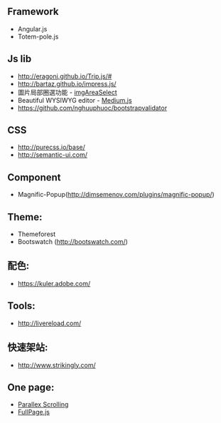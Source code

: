 ## Framework
* Angular.js
* Totem-pole.js


## Js lib
* http://eragonj.github.io/Trip.js/#
* http://bartaz.github.io/impress.js/
* 圖片局部圈選功能 - [imgAreaSelect](http://odyniec.net/projects/imgareaselect/examples.html)
* Beautiful WYSIWYG editor - [Medium.js](http://jakiestfu.github.io/Medium.js/docs/)
* https://github.com/nghuuphuoc/bootstrapvalidator


## CSS
* http://purecss.io/base/
* http://semantic-ui.com/


## Component
* Magnific-Popup(http://dimsemenov.com/plugins/magnific-popup/)


## Theme:
* Themeforest
* Bootswatch (http://bootswatch.com/)


## 配色:
* https://kuler.adobe.com/


## Tools:
* http://livereload.com/


## 快速架站:

* http://www.strikingly.com/
  
  
## One page:
* [Parallex Scrolling](https://github.com/kevin-shu/Frontend-Weapons/wiki/Parallex-Scrolling)
* [FullPage.js](https://github.com/alvarotrigo/fullPage.js)
